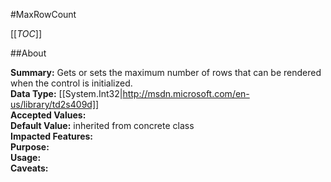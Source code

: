 #MaxRowCount

[[_TOC_]]

##About

**Summary:**  Gets or sets the maximum number of rows that can be rendered when the control is initialized.   
**Data Type:** [[System.Int32|http://msdn.microsoft.com/en-us/library/td2s409d]]  
**Accepted Values:**   
**Default Value:** inherited from concrete class  
**Impacted Features:**   
**Purpose:**   
**Usage:**   
**Caveats:**   

